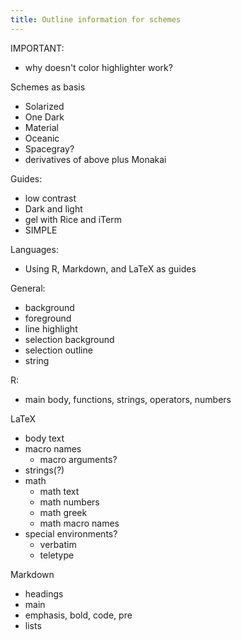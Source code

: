 ```yaml
---
title: Outline information for schemes
---
```


IMPORTANT:

- why doesn't color highlighter work?



Schemes as basis

- Solarized
- One Dark
- Material
- Oceanic
- Spacegray?
- derivatives of above plus Monakai


Guides:

- low contrast
- Dark and light
- gel with Rice and iTerm
- SIMPLE


Languages: 

- Using R, Markdown, and LaTeX as guides


General:

- background
- foreground
- line highlight
- selection background
- selection outline
- string

R:

- main body, functions, strings, operators, numbers


LaTeX

- body text
- macro names
  + macro arguments?
- strings(?)
- math
  + math text
  + math numbers
  + math greek
  + math macro names
- special environments?
  + verbatim
  + teletype


Markdown

- headings
- main
- emphasis, bold, code, pre
- lists




